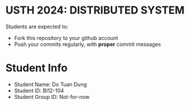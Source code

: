 USTH 2024: DISTRIBUTED SYSTEM
=====================================================

Students are expected to:
* Fork this repository to your github account
* Push your commits regularly, with **proper** commit messages


Student Info
=========================

* Student Name: Do Tuan Dung
* Student ID: BI12-104
* Student Group ID: Not-for-now
